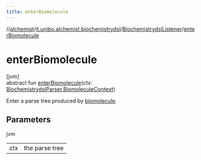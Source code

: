 ```yaml
---
title: enterBiomolecule
---
```

//[alchemist](../../../index.html)/[it.unibo.alchemist.biochemistrydsl](../index.html)/[BiochemistrydslListener](index.html)/[enterBiomolecule](enter-biomolecule.html)



# enterBiomolecule



[jvm]\
abstract fun [enterBiomolecule](enter-biomolecule.html)(ctx: [BiochemistrydslParser.BiomoleculeContext](../-biochemistrydsl-parser/-biomolecule-context/index.html))



Enter a parse tree produced by [biomolecule](../-biochemistrydsl-parser/biomolecule.html).



## Parameters


jvm

| | |
|---|---|
| ctx | the parse tree |




